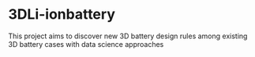 # 3DLi-ionbattery
This project aims to discover new 3D battery design rules among existing 3D battery cases with data science approaches
